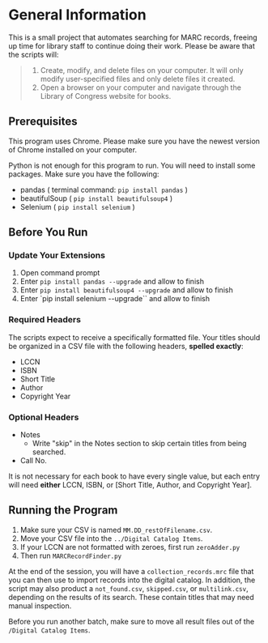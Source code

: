 # General Information
This is a small project that automates searching for MARC records, freeing up time for library staff to continue doing their work. Please be aware that the scripts will:

>1. Create, modify, and delete files on your computer. It will only modify user-specified files and only delete files it created.
>2. Open a browser on your computer and navigate through the Library of Congress website for books.

## Prerequisites
This program uses Chrome. Please make sure you have the newest version of Chrome installed on your computer.

Python is not enough for this program to run. You will need to install some packages. Make sure you have the following:

- pandas ( terminal command: `pip install pandas` )
- beautifulSoup ( `pip install beautifulsoup4` )
- Selenium ( `pip install selenium` )

## Before You Run

### Update Your Extensions
1. Open command prompt
2. Enter `pip install pandas --upgrade` and allow to finish
3. Enter `pip install beautifulsoup4 --upgrade` and allow to finish
4. Enter `pip install selenium --upgrade`` and allow to finish

### Required Headers
The scripts expect to receive a specifically formatted file. Your titles should be organized in a CSV file with the following headers, **spelled exactly**:
- LCCN
- ISBN
- Short Title
- Author
- Copyright Year

### Optional Headers
- Notes
  - Write "skip" in the Notes section to skip certain titles from being searched.
- Call No.

It is not necessary for each book to have every single value, but each entry will need **either** LCCN, ISBN, or [Short Title, Author, and Copyright Year].

## Running the Program
1. Make sure your CSV is named `MM.DD_restOfFilename.csv`.
2. Move your CSV file into the `../Digital Catalog Items`.
4. If your LCCN are not formatted with zeroes, first run `zeroAdder.py`
5. Then run `MARCRecordFinder.py`

At the end of the session, you will have a `collection_records.mrc` file that you can then use to import records into the digital catalog. In addition, the script may also product a `not_found.csv`, `skipped.csv`, or `multilink.csv`, depending on the results of its search. These contain titles that may need manual inspection.

Before you run another batch, make sure to move all result files out of the `/Digital Catalog Items`.